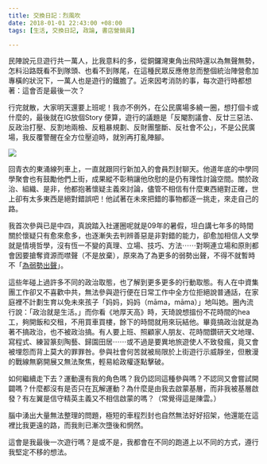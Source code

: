 ```yaml
---
title: 交換日記：烈風吹
date: 2018-01-01 22:43:00 +08:00
tags: [生活, 交換日記, 政論, 書店營銷員]

---
```


  
  
  
民陣說元旦遊行共一萬人，比我意料的多，從銅鑼灣東角出飛時還以為無聲無勢，怎料沿路既看不到隊頭、也看不到隊尾，在這種民眾反應倦怠而整個統治陣營愈加專橫的狀況下，一萬人也是遊行的鐵膽了。近來因考消防的事，每次遊行時都想著：這會否是最後一次？  
  
行完就散，大家明天還要上班呢！我亦不例外，在公民廣場多繞一圈，想打個卡或什麼的，最後就在IG放個Story 便算，遊行的議題是「反閹割議會、反廿三惡法、反政治打壓、反割地兩檢、反粗暴規劃、反財團壟斷、反社會不公」，不是公民廣場，我反覆警醒在全方位壓迫時，就別再打亂陣腳。  
  
[![](https://1.bp.blogspot.com/-BhbNU6eVaZo/WkpJB3bIosI/AAAAAAAAF4E/Rn_B-ttPg0k9-OdjMgVezyFu5-eW8oLjgCLcBGAs/s320/IMG_3961.JPG)](https://1.bp.blogspot.com/-BhbNU6eVaZo/WkpJB3bIosI/AAAAAAAAF4E/Rn%5FB-ttPg0k9-OdjMgVezyFu5-eW8oLjgCLcBGAs/s1600/IMG%5F3961.JPG)

  
回青衣的東涌線列車上，一直就跟同行新加入的會員烈封聊天。他道年底的中學同學聚會也有鼓勵他們上街，成果縱不彰稍讓他欣慰的是仍有理性討論空間。關於政治、組織、是非，他都抱著懷疑主義來討論，儘管不相信有什麼東西絕對正確，世上卻有太多東西是絕對錯誤吧！他試著在未來把錯的事物都逐一挑走，來走自己的路。  
  
我首次參與已是中四，真說踏入社運圈呢就是09年的暑假，坦白講七年多的時間關於懷疑只有愈來愈多，也逐漸失去判辨善惡是非對錯的能力，卻愈加相信人文學就是情境哲學，沒有恆一不變的真理、立場、技巧、方法⋯⋯對啊連立場和原則都會因要搶奪資源而噤聲（不是放棄），原來為了為更多的弱勢出聲，不得不就暫時不「[為弱勢出聲](http://www.nwsc.org.hk/desktop/about.php)」。  
  
這些年碰上過許多不同的政治取態，也了解到更多更多的行動取態。有人在中資集團工作卻又不喜歡中共，無法參與遊行便在日常工作中全方位拒絕說普通話，在家庭裡不計劃生育以免未來孩子「妈妈，妈妈（māma，māma）」地叫她。圈內流行說：「政治就是生活。」而你看《地厚天高》時，天琦說想搵份不花時間的hea工，夠開飯和交租，不用買車買樓，餘下的時間就用來玩結他。畢竟搞政治就是為著不搞政治，也不被政治搞。有人要上班、照顧家人朋友、花時間鑽研天文地理、寫程式、練習篆刻陶藝、歸園田居⋯⋯或不過是要異地旅遊使人不致發瘋，竟又會被埋怨而背上莫大的罪罪咎。參與社會何苦就被局限於上街遊行示威靜坐，但散漫的戰線無窮開展又無法聚焦，輕易給政權逐點擊破。  
  
如何繼續走下去？運動還有我的角色嗎？我仍認同這種參與嗎？不認同又會嘗試開闢嗎？什麼都沒有是否只在瓦解運動？為什麼是由我去啟蒙基層，而非我被基層啟發？有左翼是信守精英主義又不相信啟蒙的嗎？（常覺得這是陳雲。）  
  
腦中湧出大量無法整理的問題，極短的車程烈封也自然無法好好招架，他還能在這裡比我更遠的路，而我則已漸次墮後和惘然。  
  
這會是我最後一次遊行嗎？是或不是，我都會在不同的跑道上以不同的方式，遵行我堅定不移的想法。  
  
  
